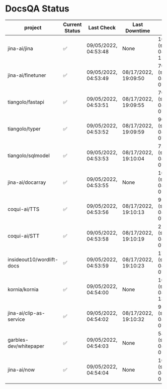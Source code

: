 # DocsQA Status

|         project         |Current Status|     Last Check     |   Last Downtime    |              % Uptime              |
|-------------------------|--------------|--------------------|--------------------|------------------------------------|
|jina-ai/jina             |✅            |09/05/2022, 04:53:48|None                |100.000 (since 08/29/2022, 11:24:14)|
|jina-ai/finetuner        |✅            |09/05/2022, 04:53:49|08/17/2022, 19:09:50|70.887 (since 08/15/2022, 07:09:42) |
|tiangolo/fastapi         |✅            |09/05/2022, 04:53:51|08/17/2022, 19:09:55|70.891 (since 08/15/2022, 07:09:42) |
|tiangolo/typer           |✅            |09/05/2022, 04:53:52|08/17/2022, 19:09:59|90.216 (since 08/15/2022, 07:09:42) |
|tiangolo/sqlmodel        |✅            |09/05/2022, 04:53:53|08/17/2022, 19:10:04|72.418 (since 08/15/2022, 07:09:42) |
|jina-ai/docarray         |✅            |09/05/2022, 04:53:55|None                |100.000 (since 08/24/2022, 01:39:12)|
|coqui-ai/TTS             |✅            |09/05/2022, 04:53:56|08/17/2022, 19:10:13|95.471 (since 08/15/2022, 07:09:42) |
|coqui-ai/STT             |✅            |09/05/2022, 04:53:58|08/17/2022, 19:10:19|21.388 (since 08/15/2022, 07:09:42) |
|insideout10/wordlift-docs|✅            |09/05/2022, 04:53:59|08/17/2022, 19:10:23|17.457 (since 08/15/2022, 07:09:42) |
|kornia/kornia            |✅            |09/05/2022, 04:54:00|None                |100.000 (since 08/30/2022, 13:49:49)|
|jina-ai/clip-as-service  |✅            |09/05/2022, 04:54:02|08/17/2022, 19:10:32|95.482 (since 08/15/2022, 07:09:42) |
|garbles-dev/whitepaper   |✅            |09/05/2022, 04:54:03|None                |58.541 (since 08/24/2022, 01:39:12) |
|jina-ai/now              |✅            |09/05/2022, 04:54:04|None                |100.000 (since 08/24/2022, 01:39:12)|
